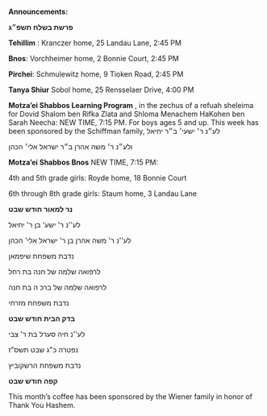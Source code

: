 **Announcements:**

**פרשת בשלח תשפ״ג**


**Tehillim** : Kranczer home, 25 Landau Lane, 2:45 PM

**Bnos**:  Vorchheimer home, 2 Bonnie Court, 2:45 PM

**Pirchei**: Schmulewitz home, 9 Tioken Road, 2:45 PM

**Tanya Shiur**  Sobol home, 25 Rensselaer Drive, 4:00 PM

**Motza’ei Shabbos Learning Program** , in the zechus of a refuah sheleima for Dovid Shalom ben Rifka Zlata and Shloma Menachem HaKohen ben Sarah Neecha: NEW TIME, 7:15 PM. For boys ages 5 and up. This week has been sponsored by the Schiffman family,
לע״נ ר׳ ישעי׳ ב״ר יחיאל

ולע״נ ר׳ משה אהרן ב״ר ישראל אלי׳ הכהן

**Motza’ei Shabbos Bnos** NEW TIME, 7:15 PM:

4th and 5th grade girls: Royde home, 18 Bonnie Court

6th through 8th grade girls: Staum home, 3 Landau Lane

**נר למאור חודש שבט**

לע''נ ר' ישע' בן ר' יחיאל

לע''נ ר' משה אהרן בן ר' ישראל אלי' הכהן

נדבת משפחת שיפמאן

לרפואה שלמה של חנה בת רחל

לרפואה שלמה של ברכ ה בת חנה

נדבת משפחת מזרחי 

**בדק הבית חודש שבט**

לע''נ חיה סערל בת ר' צבי

נפטרה כ"ג שבט תשס"ז

נדבת משפחת הרשקוביץ  

**קפה חודש שבט**  

This month’s coffee has been sponsored by the Wiener family in honor of Thank You Hashem.
